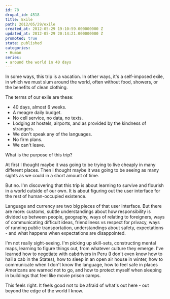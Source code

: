 ```yaml
---
id: 78
drupal_id: 4518
title: Exile
path: 2012/05/29/exile
created_at: 2012-05-29 19:10:59.000000000 Z
updated_at: 2012-05-29 20:14:21.000000000 Z
promoted: true
state: published
categories:
- Human
series:
- around the world in 40 days
---
```

In some ways, this trip is a vacation. In other ways, it's a self-imposed exile, in which we must slum around the world, often without food, showers, or the benefits of clean clothing.  

The terms of our exile are these:  
* 40 days, almost 6 weeks.  
* A meagre daily budget.  
* No cell service, no data, no texts.  
* Lodging at hostels, airports, and as provided by the kindness of strangers.  
* We don't speak any of the languages.  
* No firm plans.  
* We can't leave.  
  
What is the purpose of this trip?

At first I thought maybe it was going to be trying to live cheaply in many different places. Then I thought maybe it was going to be seeing as many sights as we could in a short amount of time. 

But no. I'm discovering that this trip is about learning to survive and flourish in a world outside of our own. It is about figuring out the user interface for the rest of human-occupied existence. 

Language and currency are two big pieces of that user interface. But there are more: customs, subtle understandings about how responsibility is divided up between people, geography, ways of relating to foreigners, ways of communicating difficult  ideas, friendliness vs respect for privacy, ways of running public transportation,  understandings about safety, expectations - and what happens when expectations are disappointed. 

I'm not really sight-seeing. I'm picking up skill-sets, constructing mental maps, learning to figure things out, from whatever culture they emerge. I've learned how to negotiate with cabdrivers in Peru (I don't even know how to hail a cab in the States), how to sleep in an open air house in winter, how to communicate when I don't know the language, how to feel safe in places Americans are warned not to go, and how to protect myself when sleeping in buildings that feel like movie prison camps.

This feels right. It feels good not to be afraid of what's out here - out beyond the edge of the world I know.
